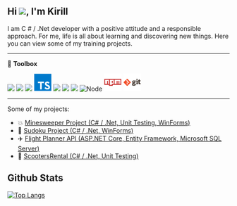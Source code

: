 <h2>Hi <img src="https://github.com/blackcater/blackcater/raw/main/images/Hi.gif" height="32" />, I'm Kirill </h2>

I am C # / .Net developer with a positive attitude and a responsible approach. For me, life is all about learning and discovering new things. Here you can view some of my training projects.

---

🧰 **Toolbox**

<img src="https://cdn.jsdelivr.net/gh/devicons/devicon/icons/csharp/csharp-original.svg" width="40px"/> <img src="https://cdn.jsdelivr.net/gh/devicons/devicon/icons/dotnetcore/dotnetcore-original.svg" width="40px"/> <img src="https://cdn.jsdelivr.net/gh/devicons/devicon/icons/javascript/javascript-original.svg" width="40px"/> <img src="https://github.com/devicons/devicon/blob/master/icons/typescript/typescript-plain.svg" alt="TS" width="40"/> <img src="https://cdn.jsdelivr.net/gh/devicons/devicon/icons/html5/html5-original.svg" width="40px"/> <img src="https://cdn.jsdelivr.net/gh/devicons/devicon/icons/css3/css3-original.svg" width="40px"/> <img src="https://avatars.githubusercontent.com/u/139426?v=4" width="40px"/> <img src="https://cdn.worldvectorlogo.com/logos/nodejs-1.svg" alt="Node" width="50" height="40"> <img src="https://github.com/devicons/devicon/blob/master/icons/npm/npm-original-wordmark.svg" alt="npm" width="40"> <img src="https://github.com/devicons/devicon/blob/master/icons/git/git-original-wordmark.svg" alt="Git" width="40">

---

Some of my projects:
- 💥 [Minesweeper Project (C# / .Net, Unit Testing, WinForms)](https://github.com/KirillTopchy/c-sharp-syllabus-KirillTopchy/tree/main/csharp-basics/exercises/MiniProjects/Minesweeper)
- 🔢 [Sudoku Project (C# / .Net, WinForms)](https://github.com/KirillTopchy/SudokuProject)
- ✈️ [Flight Planner API (ASP.NET Core, Entity Framework, Microsoft SQL Server)](https://github.com/KirillTopchy/FlightPlanner)
- 🚧 [ScootersRental (C# / .Net, Unit Testing)](https://github.com/KirillTopchy/ScooterRentalService)

## Github Stats
[![Top Langs](https://github-readme-stats.vercel.app/api/top-langs/?username=KirillTopchy&hide_title=true&layout=compact)](https://github.com/KirillTopchy?tab=repositories)

<!--

Here are some ideas to get you started:

- 🔭 I’m currently working on ...
- 🌱 I’m currently learning ...
- 👯 I’m looking to collaborate on ...
- 🤔 I’m looking for help with ...
- 💬 Ask me about ...
- 📫 How to reach me: ...
- 😄 Pronouns: ...
- ⚡ Fun fact: ...
🛴
-->
